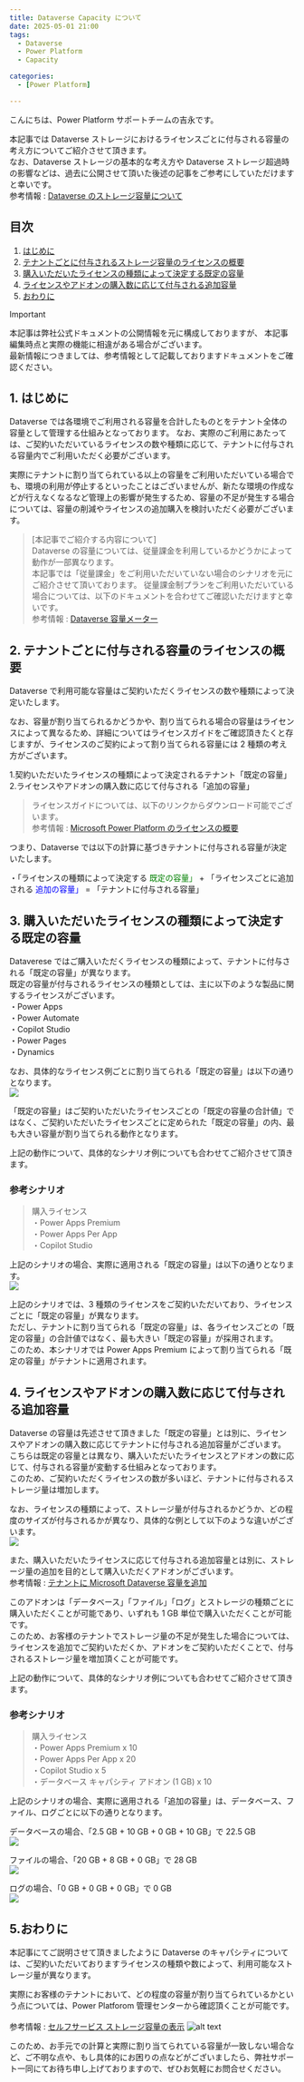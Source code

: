 ```yaml
---
title: Dataverse Capacity について
date: 2025-05-01 21:00
tags:
  - Dataverse
  - Power Platform
  - Capacity

categories:
  - [Power Platform]

---
```


こんにちは、Power Platform サポートチームの吉永です。  

本記事では Dataverse ストレージにおけるライセンスごとに付与される容量の考え方についてご紹介させて頂きます。<br>
なお、Dataverse ストレージの基本的な考え方や Dataverse ストレージ超過時の影響などは、過去に公開させて頂いた後述の記事をご参考にしていただけますと幸いです。<br>
参考情報 : [Dataverse のストレージ容量について](https://jpdynamicscrm.github.io/blog/powerplatform/About-Dataverse-Storage/)

## 目次
  
1. [はじめに](#anchor-begin)
2. [テナントごとに付与されるストレージ容量のライセンスの概要](#anchor-dataverse-storeage)
3. [購入いただいたライセンスの種類によって決定する既定の容量](#anchor-default-storage)
4. [ライセンスやアドオンの購入数に応じて付与される追加容量](#anchor-addon-storage)
5. [おわりに](#anchor-finish)

> [!IMPORTANT]  
> 本記事は弊社公式ドキュメントの公開情報を元に構成しておりますが、 本記事編集時点と実際の機能に相違がある場合がございます。  
> 最新情報につきましては、参考情報として記載しておりますドキュメントをご確認ください。  

<a id='anchor-begin'></a>
## 1. はじめに  
Dataverse では各環境でご利用される容量を合計したものとをテナント全体の容量として管理する仕組みとなっております。
なお、実際のご利用にあたっては、ご契約いただいているライセンスの数や種類に応じて、テナントに付与される容量内でご利用いただく必要がございます。

実際にテナントに割り当てられている以上の容量をご利用いただいている場合でも、環境の利用が停止するといったことはございませんが、新たな環境の作成などが行えなくなるなど管理上の影響が発生するため、容量の不足が発生する場合については、容量の削減やライセンスの追加購入を検討いただく必要がございます。

>[本記事でご紹介する内容について]<br>
> Dataverse の容量については、従量課金を利用しているかどうかによって動作が一部異なります。<br>
> 本記事では「従量課金」をご利用いただいていない場合のシナリオを元にご紹介させて頂いております。
従量課金制プランをご利用いただいている場合については、以下のドキュメントを合わせてご確認いただけますと幸いです。<br>
参考情報 : [Dataverse 容量メーター](https://learn.microsoft.com/ja-jp/power-platform/admin/pay-as-you-go-meters?tabs=image#dataverse-capacity-meter)


<a id='anchor-dataverse-storeage'></a>
## 2. テナントごとに付与される容量のライセンスの概要 
Dataverse で利用可能な容量はご契約いただくライセンスの数や種類によって決定いたします。

なお、容量が割り当てられるかどうかや、割り当てられる場合の容量はライセンスによって異なるため、詳細についてはライセンスガイドをご確認頂きたくと存じますが、ライセンスのご契約によって割り当てられる容量には 2 種類の考え方がございます。

1.契約いただいたライセンスの種類によって決定されるテナント「既定の容量」<br>
2.ライセンスやアドオンの購入数に応じて付与される「追加の容量」

>ライセンスガイドについては、以下のリンクからダウンロード可能でございます。<br>
>参考情報 : [Microsoft Power Platform のライセンスの概要](https://learn.microsoft.com/ja-jp/power-platform/admin/pricing-billing-skus)


つまり、Dataverse では以下の計算に基づきテナントに付与される容量が決定いたします。

・「ライセンスの種類によって決定する<font color="green"> 既定の容量」</font>  +  「ライセンスごとに追加される<font color="blue"> 追加の容量」 </font>  =  「テナントに付与される容量」


<a id='anchor-default-storage'></a>
## 3. 購入いただいたライセンスの種類によって決定する既定の容量
Dataverese ではご購入いただくライセンスの種類によって、テナントに付与される「既定の容量」が異なります。<br>
既定の容量が付与されるライセンスの種類としては、主に以下のような製品に関するライセンスがございます。<br>
・Power Apps <br>
・Power Automate <br>
・Copilot Studio <br>
・Power Pages <br>
・Dynamics <br>

なお、具体的なライセンス例ごとに割り当てられる「既定の容量」は以下の通りとなります。<br>
![](./Dataverse-Capacity/default%20capacity.png)

 
「既定の容量」はご契約いただいたライセンスごとの「既定の容量の合計値」ではなく、ご契約いただいたライセンスごとに定められた「既定の容量」の内、最も大きい容量が割り当てられる動作となります。

上記の動作について、具体的なシナリオ例についても合わせてご紹介させて頂きます。

### 参考シナリオ<br>

>購入ライセンス<br>
>・Power Apps Premium<br>
>・Power Apps Per App<br>
>・Copilot Studio<br>


上記のシナリオの場合、実際に適用される「既定の容量」は以下の通りとなります。<br>
![](./Dataverse-Capacity/capacity-sample.png)

上記のシナリオでは、3 種類のライセンスをご契約いただいており、ライセンスごとに「既定の容量」が異なります。<br>
ただし、テナントに割り当てられる「既定の容量」は、各ライセンスごとの「既定の容量」の合計値ではなく、最も大きい「既定の容量」が採用されます。<br>
このため、本シナリオでは Power Apps Premium によって割り当てられる「既定の容量」がテナントに適用されます。

<a id='anchor-addon-storage'></a>
## 4. ライセンスやアドオンの購入数に応じて付与される追加容量
Dataverse の容量は先述させて頂きました「既定の容量」とは別に、ライセンスやアドオンの購入数に応じてテナントに付与される追加容量がございます。<br>
こちらは既定の容量とは異なり、購入いただいたライセンスとアドオンの数に応じて、付与される容量が変動する仕組みとなっております。<br>
このため、ご契約いただくライセンスの数が多いほど、テナントに付与されるストレージ量は増加します。

なお、ライセンスの種類によって、ストレージ量が付与されるかどうか、どの程度のサイズが付与されるかが異なり、具体的な例として以下のような違いがございます。<br>
![](./Dataverse-Capacity/add%20capacity.png)

また、購入いただいたライセンスに応じて付与される追加容量とは別に、ストレージ量の追加を目的として購入いただくアドオンがございます。<br>
参考情報 : [テナントに Microsoft Dataverse 容量を追加](https://learn.microsoft.com/ja-jp/power-platform/admin/add-storage#purchase-dataverse-capacity-add-on)

このアドオンは「データベース」「ファイル」「ログ」とストレージの種類ごとに購入いただくことが可能であり、いずれも 1 GB 単位で購入いただくことが可能です。<br>
このため、お客様のテナントでストレージ量の不足が発生した場合については、ライセンスを追加でご契約いただくか、アドオンをご契約いただくことで、付与されるストレージ量を増加頂くことが可能です。

上記の動作について、具体的なシナリオ例についても合わせてご紹介させて頂きます。

### 参考シナリオ<br>
>購入ライセンス<br>
>・Power Apps Premium x 10<br>
>・Power Apps Per App x 20<br>
>・Copilot Studio x 5<br>
>・データベース キャパシティ アドオン (1 GB) x 10<br>

上記のシナリオの場合、実際に適用される「追加の容量」は、データベース、ファイル、ログごとに以下の通りとなります。<br>

データベースの場合、「2.5 GB + 10 GB + 0 GB + 10 GB」で 22.5 GB<br>
![](./Dataverse-Capacity/database.png)

ファイルの場合、「20 GB + 8 GB + 0 GB」で 28 GB<br>
![](./Dataverse-Capacity/file.png)

ログの場合、「0 GB + 0 GB + 0 GB」で 0 GB<br>
![](./Dataverse-Capacity/log.png)

<a id='anchor-finish'></a>
## 5.おわりに


<!-- more -->
本記事にてご説明させて頂きましたように Dataverse のキャパシティについては、ご契約いただいておりますライセンスの種類や数によって、利用可能なストレージ量が異なります。

実際にお客様のテナントにおいて、どの程度の容量が割り当てられているかという点については、Power Platforom 管理センターから確認頂くことが可能です。<br><br>
参考情報 : [セルフサービス ストレージ容量の表示](https://learn.microsoft.com/ja-jp/power-platform/admin/view-self-service-capacity)
![alt text](image.png)

このため、お手元での計算と実際に割り当てられている容量が一致しない場合など、ご不明な点や、もし具体的にお困りの点などがございましたら、弊社サポート一同にてお待ち申し上げておりますので、ぜひお気軽にお問合せください。 